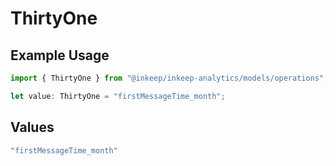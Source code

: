 # ThirtyOne

## Example Usage

```typescript
import { ThirtyOne } from "@inkeep/inkeep-analytics/models/operations";

let value: ThirtyOne = "firstMessageTime_month";
```

## Values

```typescript
"firstMessageTime_month"
```